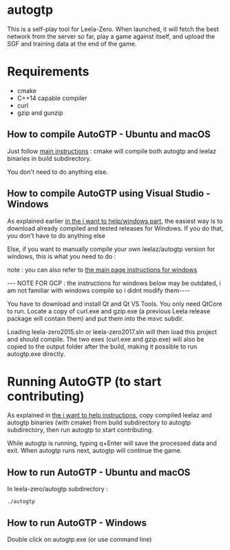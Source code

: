 # autogtp

This is a self-play tool for Leela-Zero. When launched, it will fetch the
best network from the server so far, play a game against itself, and upload
the SGF and training data at the end of the game.

# Requirements

* cmake
* C++14 capable compiler
* curl
* gzip and gunzip

## How to compile AutoGTP - Ubuntu and macOS

Just follow [main instructions](https://github.com/wonderingabout/leela-zero#i-want-to-run-leela-zero-now-main-instructions) : cmake will compile both autogtp and leelaz binaries in build subdirectory.

You don't need to do anything else.


## How to compile AutoGTP using Visual Studio - Windows

As explained earlier [in the i want to help/windows part](https://github.com/wonderingabout/leela-zero#windows), the easiest way is to download already compiled and tested releases for Windows. If you do that, you don't have to do anything else 

Else, if you want to manually compile your own leelaz/autogtp version for windows, this is what you need to do :

note : you can also refer to [the main page instructions for windows](https://github.com/wonderingabout/leela-zero#example-of-compiling-and-running---windows)

--- NOTE FOR GCP : the instructions for windows below may be outdated, i am not familiar with windows compile so i didnt modify them----

You have to download and install Qt and Qt VS Tools. You only need QtCore to
run. Locate a copy of curl.exe and gzip.exe (a previous Leela release package
will contain them) and put them into the msvc subdir.

Loading leela-zero2015.sln or leela-zero2017.sln will then load this project
and should compile. The two exes (curl.exe and gzip.exe) will also be copied to
the output folder after the build, making it possible to run autogtp.exe
directly.


# Running AutoGTP (to start contributing)

As explained in [the i want to help instructions](https://github.com/wonderingabout/leela-zero#using-your-own-hardware), copy compiled leelaz and autogtp binaries (with cmake) from build subdirectory to autogtp subdirectory, then run autogtp to start contributing.

While autogtp is running, typing q+Enter will save the processed data and exit. When autogtp runs next, autogtp will continue the game.

## How to run AutoGTP - Ubuntu and macOS 

In leela-zero/autogtp subdirectory :

    ./autogtp

## How to run AutoGTP - Windows

Double click on autogtp.exe (or use command line)
